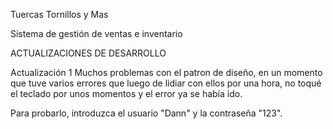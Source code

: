 Tuercas Tornillos y Mas

Sistema de gestión de ventas e inventario



ACTUALIZACIONES DE DESARROLLO

Actualización 1
Muchos problemas con el patron de diseño, en un momento que tuve varios errores que luego de lidiar con 
ellos por una hora, no toqué el teclado por unos momentos y el error ya se había ido.

Para probarlo, introduzca el usuario "Dann" y la contraseña "123".
